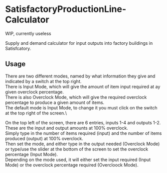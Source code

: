 # SatisfactoryProductionLine-Calculator
WIP, currently useless


Supply and demand calculator for input outputs into factory buildings in Satisfcatory.


## Usage
There are two different modes, named by what information they give and indicated by a switch at the top right.\
There is Input Mode, which will give the amount of item input required at ay given overclock percentage.\
There is also Overclock Mode, which will give the required overclock percentage to produce a given amount of items.\
The default mode is Input Mode, to change it you must click on the switch at the top right of the screen.\

On the top left of the screen, there are 6 entries, inputs 1-4 and outputs 1-2. These are the input and output amounts at 100% overclock.\
Simply type in the number of items required (input) and the number of items produced (output) at 100% overclock.\
Then set the mode, and either type in the output needed (Overclock Mode) or type/use the slider at the bottom of the screen to set the overclock percentage (Input Mode).\
Depending on the mode used, it will either set the input required (Input Mode) or the overclock percentage required (Overcloock Mode).
